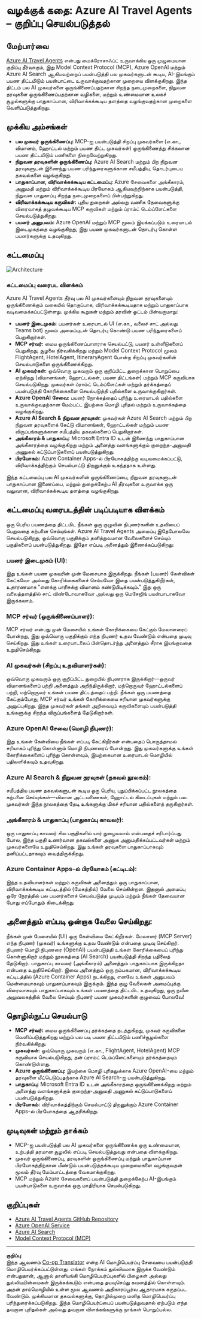 <!--
CO_OP_TRANSLATOR_METADATA:
{
  "original_hash": "4d3415b9d2bf58bc69be07f945a69e07",
  "translation_date": "2025-10-11T12:36:54+00:00",
  "source_file": "09-CaseStudy/travelagentsample.md",
  "language_code": "ta"
}
-->
# வழக்குக் கதை: Azure AI Travel Agents – குறிப்பு செயல்படுத்தல்

## மேற்பார்வை

[Azure AI Travel Agents](https://github.com/Azure-Samples/azure-ai-travel-agents) என்பது மைக்ரோசாஃப்ட் உருவாக்கிய ஒரு முழுமையான குறிப்பு தீர்வாகும், இது Model Context Protocol (MCP), Azure OpenAI மற்றும் Azure AI Search ஆகியவற்றைப் பயன்படுத்தி பல முகவர்களுடன் கூடிய, AI-இயங்கும் பயண திட்டமிடும் பயன்பாட்டை உருவாக்குவதற்கான முறையை விளக்குகிறது. இந்த திட்டம் பல AI முகவர்களை ஒருங்கிணைப்பதற்கான சிறந்த நடைமுறைகளை, நிறுவன தரவுகளை ஒருங்கிணைப்பதற்கான வழிகளை, மற்றும் உண்மையான உலகச் சூழல்களுக்கு பாதுகாப்பான, விரிவாக்கக்கூடிய தளத்தை வழங்குவதற்கான முறைகளை வெளிப்படுத்துகிறது.

## முக்கிய அம்சங்கள்
- **பல முகவர் ஒருங்கிணைப்பு:** MCP-ஐ பயன்படுத்தி சிறப்பு முகவர்களை (எ.கா., விமானம், ஹோட்டல் மற்றும் பயண திட்ட முகவர்கள்) ஒருங்கிணைத்து சிக்கலான பயண திட்டமிடும் பணிகளை நிறைவேற்றுகிறது.
- **நிறுவன தரவுகளின் ஒருங்கிணைப்பு:** Azure AI Search மற்றும் பிற நிறுவன தரவுகளுடன் இணைந்து பயண பரிந்துரைகளுக்கான சமீபத்திய, தொடர்புடைய தகவல்களை வழங்குகிறது.
- **பாதுகாப்பான, விரிவாக்கக்கூடிய கட்டமைப்பு:** Azure சேவைகளை அங்கீகாரம், அனுமதி மற்றும் விரிவாக்கக்கூடிய பிரயோகம் ஆகியவற்றிற்காக பயன்படுத்தி, நிறுவன பாதுகாப்பு சிறந்த நடைமுறைகளைப் பின்பற்றுகிறது.
- **விரிவாக்கக்கூடிய கருவிகள்:** புதிய துறைகள் அல்லது வணிக தேவைகளுக்கு விரைவாகத் தழுவக்கூடிய MCP கருவிகள் மற்றும் ப்ராம்ட் டெம்ப்ளேட்களை செயல்படுத்துகிறது.
- **பயனர் அனுபவம்:** Azure OpenAI மற்றும் MCP மூலம் இயக்கப்படும் உரையாடல் இடைமுகத்தை வழங்குகிறது, இது பயண முகவர்களுடன் தொடர்பு கொள்ள பயனர்களுக்கு உதவுகிறது.

## கட்டமைப்பு
![Architecture](https://raw.githubusercontent.com/Azure-Samples/azure-ai-travel-agents/main/docs/ai-travel-agents-architecture-diagram.png)

### கட்டமைப்பு வரைபட விளக்கம்

Azure AI Travel Agents தீர்வு பல AI முகவர்களையும் நிறுவன தரவுகளையும் ஒருங்கிணைக்கும் வகையில் தொகுப்பாக, விரிவாக்கக்கூடியதாக மற்றும் பாதுகாப்பாக வடிவமைக்கப்பட்டுள்ளது. முக்கிய கூறுகள் மற்றும் தரவின் ஓட்டம் பின்வருமாறு:

- **பயனர் இடைமுகம்:** பயனர்கள் உரையாடல் UI (எ.கா., வலைச் சாட் அல்லது Teams bot) மூலம் அமைப்புடன் தொடர்பு கொண்டு பயண பரிந்துரைகளைப் பெறுகிறார்கள்.
- **MCP சர்வர்:** மைய ஒருங்கிணைப்பாளராக செயல்பட்டு, பயனர் உள்ளீடுகளைப் பெறுகிறது, சூழலை நிர்வகிக்கிறது மற்றும் Model Context Protocol மூலம் FlightAgent, HotelAgent, ItineraryAgent போன்ற சிறப்பு முகவர்களின் செயல்பாடுகளை ஒருங்கிணைக்கிறது.
- **AI முகவர்கள்:** ஒவ்வொரு முகவரும் ஒரு குறிப்பிட்ட துறைக்கான பொறுப்பை ஏற்கிறது (விமானங்கள், ஹோட்டல்கள், பயண திட்டங்கள்) மற்றும் MCP கருவியாக செயல்படுகிறது. முகவர்கள் ப்ராம்ட் டெம்ப்ளேட்கள் மற்றும் தர்க்கத்தைப் பயன்படுத்தி கோரிக்கைகளை செயல்படுத்தி பதில்களை உருவாக்குகிறார்கள்.
- **Azure OpenAI சேவை:** பயனர் நோக்கத்தைப் புரிந்து உரையாடல் பதில்களை உருவாக்குவதற்கான மேம்பட்ட இயற்கை மொழி புரிதல் மற்றும் உருவாக்கத்தை வழங்குகிறது.
- **Azure AI Search & நிறுவன தரவுகள்:** முகவர்கள் Azure AI Search மற்றும் பிற நிறுவன தரவுகளைக் கேட்டு விமானங்கள், ஹோட்டல்கள் மற்றும் பயண விருப்பங்களுக்கான சமீபத்திய தகவல்களைப் பெறுகிறார்கள்.
- **அங்கீகாரம் & பாதுகாப்பு:** Microsoft Entra ID உடன் இணைந்து பாதுகாப்பான அங்கீகாரத்தை வழங்குகிறது மற்றும் அனைத்து வளங்களுக்கும் குறைந்த-அனுமதி அணுகல் கட்டுப்பாடுகளைப் பயன்படுத்துகிறது.
- **பிரயோகம்:** Azure Container Apps-ல் பிரயோகத்திற்கு வடிவமைக்கப்பட்டு, விரிவாக்கத்திற்கும் செயல்பாட்டு திறனுக்கும் உகந்ததாக உள்ளது.

இந்த கட்டமைப்பு பல AI முகவர்களின் ஒருங்கிணைப்பை, நிறுவன தரவுகளுடன் பாதுகாப்பான இணைப்பை, மற்றும் துறைக்கேற்ப AI தீர்வுகளை உருவாக்க ஒரு வலுவான, விரிவாக்கக்கூடிய தளத்தை வழங்குகிறது.

## கட்டமைப்பு வரைபடத்தின் படிப்படியாக விளக்கம்
ஒரு பெரிய பயணத்தை திட்டமிட நீங்கள் ஒரு குழுவின் நிபுணர்களின் உதவியைப் பெறுவதை கற்பனை செய்யுங்கள். Azure AI Travel Agents அமைப்பு இதேபோலவே செயல்படுகிறது, ஒவ்வொரு பகுதிக்கும் தனித்துவமான வேலைகளைச் செய்யும் பகுதிகளைப் பயன்படுத்துகிறது. இதோ எப்படி அனைத்தும் இணைக்கப்படுகிறது:

### பயனர் இடைமுகம் (UI):
இது உங்கள் பயண முகவரின் முன் மேசையாக இருக்கிறது. நீங்கள் (பயனர்) கேள்விகள் கேட்கவோ அல்லது கோரிக்கைகளைச் செய்யவோ இதை பயன்படுத்துகிறீர்கள், உதாரணமாக “எனக்கு பாரிசுக்கு விமானம் கண்டுபிடிக்கவும்.” இது ஒரு வலைத்தளத்தில் சாட் விண்டோவாகவோ அல்லது ஒரு மெசேஜிங் பயன்பாடாகவோ இருக்கலாம்.

### MCP சர்வர் (ஒருங்கிணைப்பாளர்):
MCP சர்வர் என்பது முன் மேசையில் உங்கள் கோரிக்கையை கேட்கும் மேலாளரைப் போன்றது, இது ஒவ்வொரு பகுதிக்கும் எந்த நிபுணர் உதவ வேண்டும் என்பதை முடிவு செய்கிறது. இது உங்கள் உரையாடலைப் பின்தொடர்ந்து அனைத்தும் சீராக இயங்குவதை உறுதிசெய்கிறது.

### AI முகவர்கள் (சிறப்பு உதவியாளர்கள்):
ஒவ்வொரு முகவரும் ஒரு குறிப்பிட்ட துறையில் நிபுணராக இருக்கிறார்—ஒருவர் விமானங்களைப் பற்றி அனைத்தும் அறிந்திருக்கிறார், மற்றொருவர் ஹோட்டல்களைப் பற்றி, மற்றொருவர் உங்கள் பயண திட்டத்தைப் பற்றி. நீங்கள் ஒரு பயணத்தை கேட்கும்போது, MCP சர்வர் உங்கள் கோரிக்கையை சரியான முகவர்களுக்கு அனுப்புகிறது. இந்த முகவர்கள் தங்கள் அறிவையும் கருவிகளையும் பயன்படுத்தி உங்களுக்கு சிறந்த விருப்பங்களைத் தேடுகிறார்கள்.

### Azure OpenAI சேவை (மொழி நிபுணர்):
இது உங்கள் கேள்வியை நீங்கள் எப்படி கேட்கிறீர்கள் என்பதைப் பொருத்தாமல் சரியாகப் புரிந்து கொள்ளும் மொழி நிபுணரைப் போன்றது. இது முகவர்களுக்கு உங்கள் கோரிக்கைகளைப் புரிந்து கொள்ளவும், இயற்கையான உரையாடல் மொழியில் பதிலளிக்கவும் உதவுகிறது.

### Azure AI Search & நிறுவன தரவுகள் (தகவல் நூலகம்):
சமீபத்திய பயண தகவல்களுடன் கூடிய ஒரு பெரிய, புதுப்பிக்கப்பட்ட நூலகத்தை கற்பனை செய்யுங்கள்—விமான அட்டவணைகள், ஹோட்டல் கிடைப்புகள் மற்றும் பல. முகவர்கள் இந்த நூலகத்தை தேடி உங்களுக்கு மிகச் சரியான பதில்களைத் தருகிறார்கள்.

### அங்கீகாரம் & பாதுகாப்பு (பாதுகாப்பு காவலர்):
ஒரு பாதுகாப்பு காவலர் சில பகுதிகளில் யார் நுழையலாம் என்பதைச் சரிபார்ப்பது போல, இந்த பகுதி உணர்வான தகவல்களை அணுக அனுமதிக்கப்பட்டவர்கள் மற்றும் முகவர்களையே உறுதிசெய்கிறது. இது உங்கள் தரவுகளை பாதுகாப்பாகவும் தனிப்பட்டதாகவும் வைத்திருக்கிறது.

### Azure Container Apps-ல் பிரயோகம் (கட்டிடம்):
இந்த உதவியாளர்கள் மற்றும் கருவிகள் அனைத்தும் ஒரு பாதுகாப்பான, விரிவாக்கக்கூடிய கட்டிடத்தில் (மேகத்தில்) வேலை செய்கின்றன. இதனால் அமைப்பு ஒரே நேரத்தில் பல பயனர்களைச் செயல்படுத்த முடியும் மற்றும் நீங்கள் தேவையான போது எப்போதும் கிடைக்கிறது.

## அனைத்தும் எப்படி ஒன்றாக வேலை செய்கிறது:

நீங்கள் முன் மேசையில் (UI) ஒரு கேள்வியை கேட்கிறீர்கள்.
மேலாளர் (MCP Server) எந்த நிபுணர் (முகவர்) உங்களுக்கு உதவ வேண்டும் என்பதை முடிவு செய்கிறார்.
நிபுணர் மொழி நிபுணரை (OpenAI) பயன்படுத்தி உங்கள் கோரிக்கையைப் புரிந்து கொள்ளுகிறார் மற்றும் நூலகத்தை (AI Search) பயன்படுத்தி சிறந்த பதிலைத் தேடுகிறார்.
பாதுகாப்பு காவலர் (அங்கீகாரம்) அனைத்தும் பாதுகாப்பாக இருக்கிறதா என்பதை உறுதிசெய்கிறார்.
இவை அனைத்தும் ஒரு நம்பகமான, விரிவாக்கக்கூடிய கட்டிடத்தில் (Azure Container Apps) நடக்கிறது, எனவே உங்கள் அனுபவம் மென்மையாகவும் பாதுகாப்பாகவும் இருக்கும்.
இந்த குழு வேலைகள் அமைப்புக்கு விரைவாகவும் பாதுகாப்பாகவும் உங்கள் பயணத்தை திட்டமிட உதவுகிறது, ஒரு நவீன அலுவலகத்தில் வேலை செய்யும் நிபுணர் பயண முகவர்களின் குழுவைப் போலவே!

## தொழில்நுட்ப செயல்பாடு
- **MCP சர்வர்:** மைய ஒருங்கிணைப்பு தர்க்கத்தை நடத்துகிறது, முகவர் கருவிகளை வெளிப்படுத்துகிறது மற்றும் பல படி பயண திட்டமிடும் பணிச்சூழல்களை நிர்வகிக்கிறது.
- **முகவர்கள்:** ஒவ்வொரு முகவரும் (எ.கா., FlightAgent, HotelAgent) MCP கருவியாக செயல்படுகிறது, தன் ப்ராம்ட் டெம்ப்ளேட்களையும் தர்க்கத்தையும் கொண்டுள்ளது.
- **Azure ஒருங்கிணைப்பு:** இயற்கை மொழி புரிதலுக்காக Azure OpenAI-யை மற்றும் தரவுகளை மீட்டெடுப்பதற்காக Azure AI Search-ஐ பயன்படுத்துகிறது.
- **பாதுகாப்பு:** Microsoft Entra ID உடன் அங்கீகாரத்தை ஒருங்கிணைக்கிறது மற்றும் அனைத்து வளங்களுக்கும் குறைந்த-அனுமதி அணுகல் கட்டுப்பாடுகளைப் பயன்படுத்துகிறது.
- **பிரயோகம்:** விரிவாக்கத்திற்கும் செயல்பாட்டு திறனுக்கும் Azure Container Apps-ல் பிரயோகத்தை ஆதரிக்கிறது.

## முடிவுகள் மற்றும் தாக்கம்
- MCP-ஐ பயன்படுத்தி பல AI முகவர்களை ஒருங்கிணைக்க ஒரு உண்மையான, உற்பத்தி தரமான சூழலில் எப்படி செயல்படுத்துவது என்பதை விளக்குகிறது.
- முகவர் ஒருங்கிணைப்பு, தரவுகளின் ஒருங்கிணைப்பு மற்றும் பாதுகாப்பான பிரயோகத்திற்கான மீண்டும் பயன்படுத்தக்கூடிய முறைமைகளை வழங்குவதன் மூலம் தீர்வு மேம்பாட்டத்தை வேகமாக்குகிறது.
- MCP மற்றும் Azure சேவைகளைப் பயன்படுத்தி துறைக்கேற்ப AI-இயங்கும் பயன்பாடுகளை உருவாக்க ஒரு மாதிரியாக செயல்படுகிறது.

## குறிப்புகள்
- [Azure AI Travel Agents GitHub Repository](https://github.com/Azure-Samples/azure-ai-travel-agents)
- [Azure OpenAI Service](https://azure.microsoft.com/en-us/products/ai-services/openai-service/)
- [Azure AI Search](https://azure.microsoft.com/en-us/products/ai-services/ai-search/)
- [Model Context Protocol (MCP)](https://modelcontextprotocol.io/)

---

**குறிப்பு**:  
இந்த ஆவணம் [Co-op Translator](https://github.com/Azure/co-op-translator) என்ற AI மொழிபெயர்ப்பு சேவையை பயன்படுத்தி மொழிபெயர்க்கப்பட்டுள்ளது. எங்கள் நோக்கம் துல்லியமாக இருக்க வேண்டும் என்பதுதான், ஆனால் தானியங்கி மொழிபெயர்ப்புகளில் பிழைகள் அல்லது துல்லியமின்மைகள் இருக்கக்கூடும் என்பதை தயவுசெய்து கவனத்தில் கொள்ளவும். அதன் தாய்மொழியில் உள்ள மூல ஆவணம் அதிகாரப்பூர்வ ஆதாரமாக கருதப்பட வேண்டும். முக்கியமான தகவல்களுக்கு, தொழில்முறை மனித மொழிபெயர்ப்பு பரிந்துரைக்கப்படுகிறது. இந்த மொழிபெயர்ப்பைப் பயன்படுத்துவதால் ஏற்படும் எந்த தவறான புரிதல்கள் அல்லது தவறான விளக்கங்களுக்கு நாங்கள் பொறுப்பல்ல.
